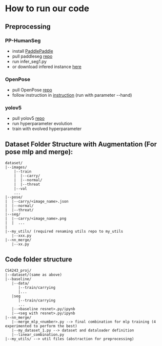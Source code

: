 # How to run our code
## Preprocessing
### PP-HumanSeg
- install [PaddlePaddle](https://github.com/PaddlePaddle/Paddle)
- pull paddleseg [repo](https://github.com/PaddlePaddle/PaddleSeg)
- run infer_seg1.py
- or download infered instance [here](https://www.dropbox.com/s/xrwz9h2pltv5wkb/seg.zip?dl=0)
### OpenPose
- pull OpenPose [repo](https://github.com/CMU-Perceptual-Computing-Lab/openpose.git)
- follow instruction in [instruction](https://github.com/CMU-Perceptual-Computing-Lab/openpose/blob/master/README.md) (run with parameter --hand)
### yolov5
- pull yolov5 [repo](https://github.com/ultralytics/yolov5)
- run hyperparameter evolution
- train with evolved hyperparameter
## Dataset Folder Structure with Augmentation (For pose mlp and merge):
```
dataset/
|--images/
    |--train
    |  |--carry/
    |  |--normal/
    |  |--threat
    |--val
    ...
|--pose/
|  |--carry/<image_name>.json
|  |--normal/
|  |--threat/
|--seg/ 
|  |--carry/<image_name>.png
|  |  ...
|   
|--my_utils/ (required renaming utils repo to my_utils
   |--xxx.py
|--nn_merge/
   |--xx.py
```
## Code folder structure
```
CS4243_proj/
|--dataset/(same as above)
|--baseline/
   |--data/
      |--train/carrying
      |...
   |seg
      |--train/carrying
      ...
   |--<baseline resnet>.py/ipynb
   |--<seg with resnet>.py/ipynb
|--nn_merge/
   |--merge_mlp_<number>.py --> final combination for mlp training (4 experimented to perform the best)
   |--my_dataset_1.py --> dataset and dataloader definition
   |--linear_combination.py
|--my_utils/ --> util files (abstraction for preprocessing)

```

